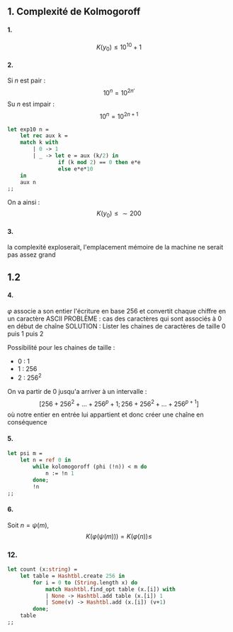 ## 1. Complexité de Kolmogoroff
#### 1.
$$K(y_{0}) \leq 10^{10}+1$$
#### 2.
Si $n$ est pair : 
$$10^{n} = 10^{2n'}$$
Su $n$ est impair : 
$$10^{n} = 10^{2n+1}$$

```Ocaml
let exp10 n =
	let rec aux k =
	match k with
		| 0 -> 1
		| _ -> let e = aux (k/2) in
				if (k mod 2) == 0 then e*e
				else e*e*10
	in
	aux n
;;
```

On a ainsi : 
$$K(y_{0}) \leq \sim200$$

#### 3.
la complexité exploserait, l'emplacement mémoire de la machine ne serait pas assez grand

## 1.2
#### 4.
$\varphi$ associe a son entier l'écriture en base 256 et convertit chaque chiffre en un caractère ASCII
PROBLÈME : cas des caractères qui sont associés à 0 en début de chaîne
SOLUTION : Lister les chaines de caractères de taille 0 puis 1 puis 2

Possibilité pour les chaines de taille :
- $0$ : $1$
- $1$ : $256$
- $2$ : $256^{2}$

On va partir de $0$ jusqu'a arriver à un intervalle :
$$[256 + 256^{2} + \dots + 256^{p} +1; 256 + 256^{2} + \dots + 256^{p+1}]$$
où notre entier en entrée lui appartient et donc créer une chaîne en conséquence

#### 5.
```Ocaml
let psi m =
	let n = ref 0 in
		while kolomogoroff (phi (!n)) < m do
			n := !n 1
		done;
		!n
;;
```

#### 6.
Soit $n=\psi(m)$, 
$$K(\varphi(\psi(m))) = K(\varphi(n)) \leq$$



### 12.
```Ocaml
let count (x:string) = 
	let table = Hashtbl.create 256 in
		for i = 0 to (String.length x) do
			match Hashtbl.find_opt table (x.[i]) with
			| None -> Hashtbl.add table (x.[i]) 1
			| Some(v) -> Hashtbl.add (x.[i]) (v+1)
		done;
	table
;;
```

